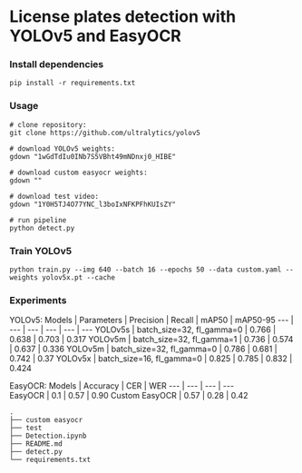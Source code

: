# License plates detection with YOLOv5 and EasyOCR

### Install dependencies
```
pip install -r requirements.txt
```

### Usage
``` 
# clone repository:
git clone https://github.com/ultralytics/yolov5

# download YOLOv5 weights:
gdown "1wGdTdIu0INb7S5VBht49mNDnxj0_HIBE"

# download custom easyocr weights:
gdown ""

# download test video:
gdown "1Y0H5TJ4O77YNC_l3boIxNFKPFhKUIsZY"

# run pipeline
python detect.py
```

### Train YOLOv5
```
python train.py --img 640 --batch 16 --epochs 50 --data custom.yaml --weights yolov5x.pt --cache
```

### Experiments
YOLOv5:
Models  | Parameters                         | Precision |  Recall   |   mAP50   | mAP50-95
  ---   |             ---                    |   ---     |    ---    |     ---   |   ---
YOLOv5s | batch_size=32, fl_gamma=0             |   0.766   |   0.638   |   0.703   |  0.317
YOLOv5m | batch_size=32, fl_gamma=1              |   0.736  |    0.574  |    0.637  |    0.336
YOLOv5m | batch_size=32, fl_gamma=0            |   0.786   |   0.681   |   0.742   |  0.37
YOLOv5x | batch_size=16, fl_gamma=0              |   0.825   |   0.785   |   0.832   |  0.424

EasyOCR:
Models         | Accuracy  | CER   |  WER
---            |   ---     | ---   |  ---   
EasyOCR        |  0.1      | 0.57  |  0.90
Custom EasyOCR |  0.57     | 0.28  |  0.42

```
.
├── custom easyocr                  
├── test                   
├── Detection.ipynb 
├── README.md
├── detect.py           
└── requirements.txt
```
